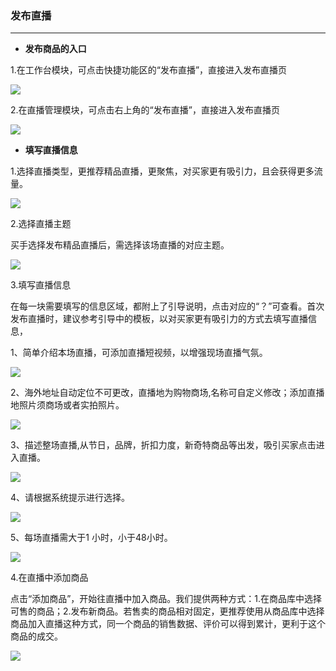 ### 发布直播
---

* **发布商品的入口**

1.在工作台模块，可点击快捷功能区的“发布直播”，直接进入发布直播页


![](/sellerapp/images/app-liveshow1.png)


2.在直播管理模块，可点击右上角的“发布直播”，直接进入发布直播页

![](/sellerapp/images/app-liveshow2.png)


* **填写直播信息**

1.选择直播类型，更推荐精品直播，更聚焦，对买家更有吸引力，且会获得更多流量。


![](/sellerapp/images/app-liveshow3.png)





2.选择直播主题

买手选择发布精品直播后，需选择该场直播的对应主题。

![](/sellerapp/images/app-liveshow4.png)


3.填写直播信息

在每一块需要填写的信息区域，都附上了引导说明，点击对应的“？”可查看。首次发布直播时，建议参考引导中的模板，以对买家更有吸引力的方式去填写直播信息，

1、简单介绍本场直播，可添加直播短视频，以增强现场直播气氛。

![](/sellerapp/images/cjzb_3.jpg)

2、海外地址自动定位不可更改，直播地为购物商场,名称可自定义修改；添加直播地照片须商场或者实拍照片。

![](/sellerapp/images/cjzb_4.png)

3、描述整场直播,从节日，品牌，折扣力度，新奇特商品等出发，吸引买家点击进入直播。

![](/sellerapp/images/cjzb_5.jpg)

4、请根据系统提示进行选择。

![](/sellerapp/images/cjzb_6.jpg)

5、每场直播需大于1 小时，小于48小时。

![](/sellerapp/images/cjzb_7.png)

  
4.在直播中添加商品

点击“添加商品”，开始往直播中加入商品。我们提供两种方式：1.在商品库中选择可售的商品；2.发布新商品。若售卖的商品相对固定，更推荐使用从商品库中选择商品加入直播这种方式，同一个商品的销售数据、评价可以得到累计，更利于这个商品的成交。

![](/sellerapp/images/app-liveshow5.png)






















